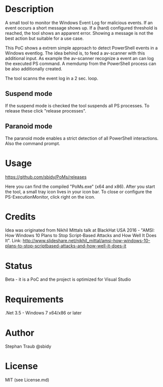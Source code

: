 # Description
A small tool to monitor the Windows Event Log for malicious events. If an event occurs a short message shows up. If a (hard) configured threshold is reached, the tool shows an apparent error. Showing a message is not the best action but suitable for a use case.

This PoC shows a extrem simple approach to detect PowerShell events in a Windows eventlog. The idea behind is, to feed a av-scanner with this additional input.
As example the av-scanner recognize a event an can log the executed PS command. A memdump from the PowerShell process can be also additionally created.

The tool scanns the event log in a 2 sec. loop.

## Suspend mode
If the suspend mode is checked the tool suspends all PS processes. To release these click "release processes".

## Paranoid mode
The paranoid mode enables a strict detection of all PowerShell interactions. Also the command prompt.

# Usage

https://github.com/sbidy/PoMs/releases

Here you can find the compiled "PoMs.exe" (x64 and x86).
After you start the tool, a small tray icon lives in your icon bar. To close or configure the PS-ExecutionMonitor, click right on the icon.

# Credits
Idea was originated from Nikhil Mittals talk at BlackHat USA 2016 - "AMSI: How Windows 10 Plans to Stop Script-Based Attacks and
How Well It Does It".
Link: http://www.slideshare.net/nikhil_mittal/amsi-how-windows-10-plans-to-stop-scriptbased-attacks-and-how-well-it-does-it

# Status
Beta - it is a PoC and the project is optimized for Visual Studio

# Requirements
.Net 3.5 - Windows 7 x64/x86 or later

# Author
Stephan Traub @sbidy

# License
MIT (see License.md)
